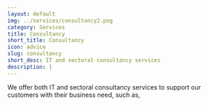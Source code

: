 ```yaml
---
layout: default
img: ../services/consultancy2.png
category: Services
title: Consultancy
short_title: Consultancy
icon: advice
slug: consultancy
short_desc: IT and sectoral consultancy services
description: |
---
```

We offer both IT and sectoral consultancy services to support our customers with their business need, such as, 
